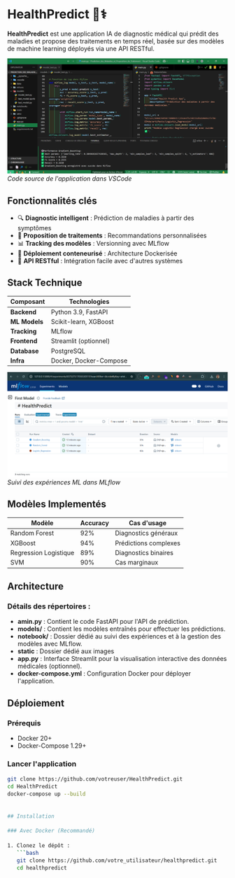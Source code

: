# HealthPredict 🏥⚕️

**HealthPredict** est une application IA de diagnostic médical qui prédit des maladies et propose des traitements en temps réel, basée sur des modèles de machine learning déployés via une API RESTful.

![VSCode Screenshot](./static/py.png)  
*Code source de l'application dans VSCode*

## Fonctionnalités clés

- 🔍 **Diagnostic intelligent** : Prédiction de maladies à partir des symptômes
- 💊 **Proposition de traitements** : Recommandations personnalisées
- 📊 **Tracking des modèles** : Versionning avec MLflow
- 🐳 **Déploiement conteneurisé** : Architecture Dockerisée
- 🔌 **API RESTful** : Intégration facile avec d'autres systèmes

## Stack Technique

| Composant       | Technologies                          |
|-----------------|---------------------------------------|
| **Backend**     | Python 3.9, FastAPI                   |
| **ML Models**   | Scikit-learn, XGBoost                 |
| **Tracking**    | MLflow                               |
| **Frontend**    | Streamlit (optionnel)                |
| **Database**    | PostgreSQL                           |
| **Infra**       | Docker, Docker-Compose               |

![MLflow Dashboard](./static/mlflow.png)  
*Suivi des expériences ML dans MLflow*

## Modèles Implementés

| Modèle               | Accuracy | Cas d'usage                  |
|----------------------|----------|------------------------------|
| Random Forest        | 92%      | Diagnostics généraux         |
| XGBoost              | 94%      | Prédictions complexes        |
| Regression Logistique| 89%      | Diagnostics binaires         |
| SVM                  | 90%      | Cas marginaux                |

## Architecture

### Détails des répertoires :

- **amin.py** : Contient le code FastAPI pour l'API de prédiction.
- **models/** : Contient les modèles entraînés pour effectuer les prédictions.
- **notebook/** : Dossier dédié au suivi des expériences et à la gestion des modèles avec MLflow.
- **static** : Dossier dédié aux images
- **app.py** : Interface Streamlit pour la visualisation interactive des données médicales (optionnel).
- **docker-compose.yml** : Configuration Docker pour déployer l'application.


## Déploiement

### Prérequis
- Docker 20+
- Docker-Compose 1.29+

### Lancer l'application
```bash
git clone https://github.com/votreuser/HealthPredict.git
cd HealthPredict
docker-compose up --build


## Installation

### Avec Docker (Recommandé)

1. Clonez le dépôt :
   ```bash
   git clone https://github.com/votre_utilisateur/healthpredict.git
   cd healthpredict
